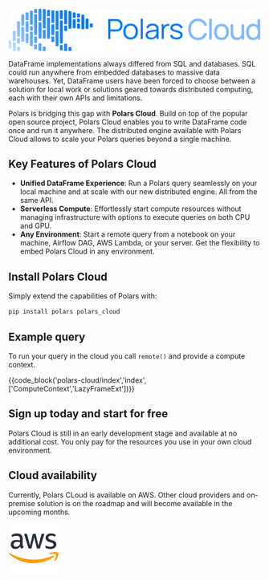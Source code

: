![Image showing the Polars Cloud logo](assets/polars-cloud.svg)

DataFrame implementations always differed from SQL and databases. SQL could run anywhere from embedded databases to massive data warehouses. Yet, DataFrame users have been forced to choose between a solution for local work or solutions geared towards distributed computing, each with their own APIs and limitations.

Polars is bridging this gap with **Polars Cloud**. Build on top of the popular open source project, Polars Cloud enables you to write DataFrame code once and run it anywhere. The distributed engine available with Polars Cloud allows to scale your Polars queries beyond a single machine.

## Key Features of Polars Cloud

- **Unified DataFrame Experience**: Run a Polars query seamlessly on your local machine and at scale with our new distributed engine. All from the same API.
- **Serverless Compute**: Effortlessly start compute resources without managing infrastructure with options to execute queries on both CPU and GPU.
- **Any Environment**: Start a remote query from a notebook on your machine, Airflow DAG, AWS Lambda, or your server. Get the flexibility to embed Polars Cloud in any environment.

## Install Polars Cloud

Simply extend the capabilities of Polars with:

```bash
pip install polars polars_cloud
```

## Example query

To run your query in the cloud you call `remote()` and provide a compute context.

{{code_block('polars-cloud/index','index',['ComputeContext','LazyFrameExt'])}}

## Sign up today and start for free

Polars Cloud is still in an early development stage and available at no additional cost. You only pay for the resources you use in your own cloud environment.

## Cloud availability

Currently, Polars CLoud is available on AWS. Other cloud providers and on-premise solution is on the roadmap and will become available in the upcoming months.

![AWS logo](assets/aws-logo.svg)

